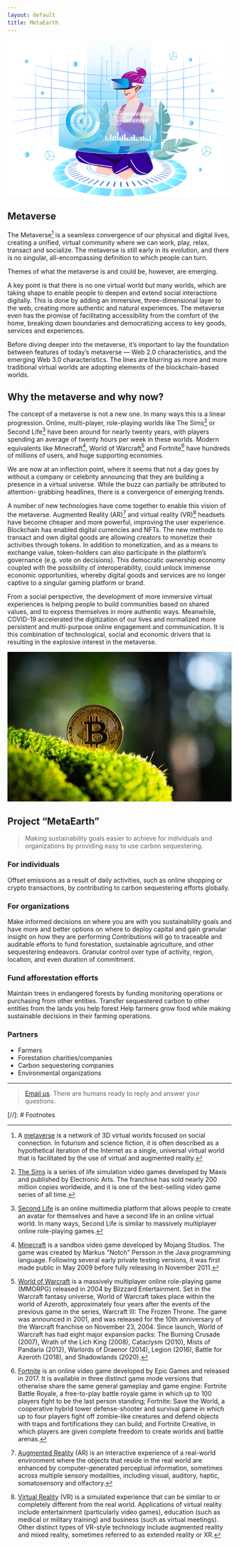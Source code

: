 ```yaml
---
layout: default
title: MetaEarth
---
```


![Metaverse](/static/img/metaverse.png)

## Metaverse

The Metaverse[^metaverse] is a seamless convergence of our physical and digital lives, creating a unified, virtual community where we can work, play, relax, transact and socialize. The metaverse is still early in its evolution, and there is no singular, all-encompassing definition to which people can turn.

Themes of what the metaverse is and could be, however, are emerging.

A key point is that there is no one virtual world but many worlds, which are taking shape to enable people to deepen and extend social interactions digitally. This is done by adding an immersive, three-dimensional layer to the web, creating more authentic and natural experiences. The metaverse even has the promise of facilitating accessibility from the comfort of the home, breaking down boundaries and democratizing access to key goods, services and experiences.

Before diving deeper into the metaverse, it’s important to lay the foundation between features of today’s metaverse — Web 2.0 characteristics, and the emerging Web 3.0 characteristics. The lines are blurring as more and more traditional virtual worlds are adopting elements of the blockchain-based worlds.


## Why the metaverse and why now?

The concept of a metaverse is not a new one. In many ways this is a linear progression. Online, multi-player, role-playing worlds like The Sims[^thesims] or Second Life[^secondlife] have been around for nearly twenty years, with players spending an average of twenty hours per week in these worlds. Modern equivalents like Minecraft[^Minecraft], World of Warcraft[^worldofwarcraft] and Fortnite[^fortnite] have hundreds of millions of users, and huge supporting economies.

We are now at an inflection point, where it seems that not a day goes by without a company or celebrity announcing that they are building a presence in a virtual universe. While the buzz can partially be attributed to attention- grabbing headlines, there is a convergence of emerging trends.

A number of new technologies have come together to enable this vision of the metaverse. Augmented Reality (AR)[^AR] and virtual reality (VR)[^VR] headsets have become cheaper and more powerful, improving the user experience. Blockchain has enabled digital currencies and NFTs. The new methods to transact and own digital goods are allowing creators to monetize their activities through tokens. In addition to monetization, and as a means to exchange value, token-holders can also participate in the platform’s governance (e.g. vote on decisions). This democratic ownership economy coupled with the possibility of interoperability, could unlock immense economic opportunities, whereby digital goods and services are no longer captive to a singular gaming platform or brand.

From a social perspective, the development of more immersive virtual experiences is helping people to build communities based on shared values, and to express themselves in more authentic ways. Meanwhile, COVID-19 accelerated the digitization of our lives and normalized more persistent and multi-purpose online engagement and communication. It is this combination of technological, social and economic drivers that is resulting in the explosive interest in the metaverse.

<img class="content-large" src="/static/img/green-crypto.jpg" alt="A Green Crypto">

## Project “MetaEarth”

> Making sustainability goals easier to achieve for individuals and organizations by providing easy to use carbon sequestering.

### For individuals

Offset emissions as a result of daily activities, such as online shopping or crypto transactions, by contributing to carbon sequestering efforts globally.

### For organizations

Make informed decisions on where you are with you sustainability goals and have more and better options on where to deploy capital and gain granular insight on how they are performing
Contributions will go to traceable and auditable efforts to fund forestation, sustainable agriculture, and other sequestering endeavors. Granular control over type of activity, region, location, and even duration of commitment. 

### Fund afforestation efforts

Maintain trees in endangered forests by funding monitoring operations or purchasing from other entities. Transfer sequestered carbon to other entities from the lands you help forest
Help farmers grow food while making sustainable decisions in their farming operations.

### Partners

- Farmers
- Forestation charities/companies
- Carbon sequestering companies
- Environmental organizations

---

> [Email us](mailto:hi@valinor.earth). There are humans ready to reply and answer your questions.


[//]: # Footnotes

[^metaverse]: A [metaverse](https://en.wikipedia.org/wiki/Metaverse) is a network of 3D virtual worlds focused on social connection. In futurism and science fiction, it is often described as a hypothetical iteration of the Internet as a single, universal virtual world that is facilitated by the use of virtual and augmented reality.
[^thesims]: [The Sims](https://en.wikipedia.org/wiki/The_Sims) is a series of life simulation video games developed by Maxis and published by Electronic Arts. The franchise has sold nearly 200 million copies worldwide, and it is one of the best-selling video game series of all time.
[^secondlife]: [Second Life](https://en.wikipedia.org/wiki/Second_Life) is an online multimedia platform that allows people to create an avatar for themselves and have a second life in an online virtual world. In many ways, Second Life is similar to massively multiplayer online role-playing games.
[^Minecraft]: [Minecraft](https://en.wikipedia.org/wiki/Minecraft) is a sandbox video game developed by Mojang Studios. The game was created by Markus "Notch" Persson in the Java programming language. Following several early private testing versions, it was first made public in May 2009 before fully releasing in November 2011.
[^worldofwarcraft]: [World of Warcraft](https://en.wikipedia.org/wiki/World_of_Warcraft) is a massively multiplayer online role-playing game (MMORPG) released in 2004 by Blizzard Entertainment. Set in the Warcraft fantasy universe, World of Warcraft takes place within the world of Azeroth, approximately four years after the events of the previous game in the series, Warcraft III: The Frozen Throne. The game was announced in 2001, and was released for the 10th anniversary of the Warcraft franchise on November 23, 2004. Since launch, World of Warcraft has had eight major expansion packs: The Burning Crusade (2007), Wrath of the Lich King (2008), Cataclysm (2010), Mists of Pandaria (2012), Warlords of Draenor (2014), Legion (2016), Battle for Azeroth (2018), and Shadowlands (2020).
[^fortnite]: [Fortnite](https://en.wikipedia.org/wiki/Fortnite) is an online video game developed by Epic Games and released in 2017. It is available in three distinct game mode versions that otherwise share the same general gameplay and game engine: Fortnite Battle Royale, a free-to-play battle royale game in which up to 100 players fight to be the last person standing; Fortnite: Save the World, a cooperative hybrid tower defense-shooter and survival game in which up to four players fight off zombie-like creatures and defend objects with traps and fortifications they can build; and Fortnite Creative, in which players are given complete freedom to create worlds and battle arenas.
[^AR]: [Augmented Reality](https://en.wikipedia.org/wiki/Augmented_reality) (AR) is an interactive experience of a real-world environment where the objects that reside in the real world are enhanced by computer-generated perceptual information, sometimes across multiple sensory modalities, including visual, auditory, haptic, somatosensory and olfactory.
[^VR]: [Virtual Reality](https://en.wikipedia.org/wiki/Virtual_reality) (VR) is a simulated experience that can be similar to or completely different from the real world. Applications of virtual reality include entertainment (particularly video games), education (such as medical or military training) and business (such as virtual meetings). Other distinct types of VR-style technology include augmented reality and mixed reality, sometimes referred to as extended reality or XR.